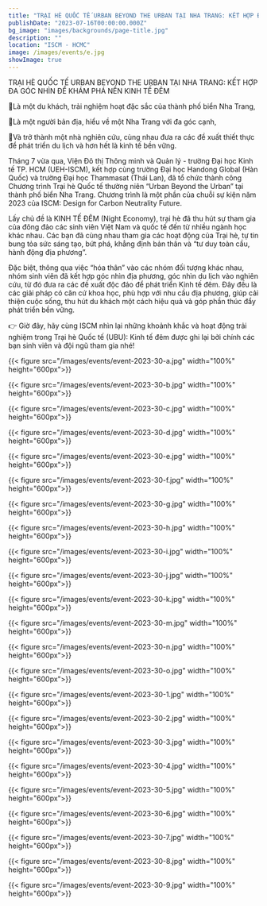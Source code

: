 ```yaml
---
title: "TRẠI HÈ QUỐC TẾ URBAN BEYOND THE URBAN TẠI NHA TRANG: KẾT HỢP ĐA GÓC NHÌN ĐỂ KHÁM PHÁ NỀN KINH TẾ ĐÊM"
publishDate: "2023-07-16T00:00:00.000Z"
bg_image: "images/backgrounds/page-title.jpg"
description: "" 
location: "ISCM - HCMC"
image: /images/events/e.jpg
showImage: true
---
```

TRẠI HÈ QUỐC TẾ URBAN BEYOND THE URBAN TẠI NHA TRANG: KẾT HỢP ĐA GÓC NHÌN ĐỂ KHÁM PHÁ NỀN KINH TẾ ĐÊM

🧍Là một du khách, trải nghiệm hoạt đặc sắc của thành phố biển Nha Trang,

🚶Là một người bản địa, hiểu về một Nha Trang với đa góc cạnh,

🏃Và trở thành một nhà nghiên cứu, cùng nhau đưa ra các đề xuất thiết thực để phát triển du lịch và hơn hết là kinh tế bền vững.

Tháng 7 vừa qua, Viện Đô thị Thông minh và Quản lý - trường Đại học Kinh tế TP. HCM (UEH-ISCM), kết hợp cùng trường Đại học Handong Global (Hàn Quốc) và trường Đại học Thammasat (Thái Lan), đã tổ chức thành công Chương trình Trại hè Quốc tế thường niên “Urban Beyond the Urban” tại thành phố biển Nha Trang. Chương trình là một phần của chuỗi sự kiện năm 2023 của ISCM: Design for Carbon Neutrality Future.

Lấy chủ đề là KINH TẾ ĐÊM (Night Economy), trại hè đã thu hút sự tham gia của đông đảo các sinh viên Việt Nam và quốc tế đến từ nhiều ngành học khác nhau. Các bạn đã cùng nhau tham gia các hoạt động của Trại hè, tự tin bung tỏa sức sáng tạo, bứt phá, khẳng định bản thân và “tư duy toàn cầu, hành động địa phương”.

Đặc biệt, thông qua việc “hóa thân” vào các nhóm đối tượng khác nhau, nhóm sinh viên đã kết hợp góc nhìn địa phương, góc nhìn du lịch vào nghiên cứu, từ đó đưa ra các đề xuất độc đáo để phát triển Kinh tế đêm. Đây đều là các giải pháp có căn cứ khoa học, phù hợp với nhu cầu địa phương, giúp cải thiện cuộc sống, thu hút du khách một cách hiệu quả và góp phần thúc đẩy phát triển bền vững.

👉 Giờ đây, hãy cùng ISCM nhìn lại những khoảnh khắc và hoạt động trải nghiệm trong Trại hè Quốc tế (UBU): Kinh tế đêm được ghi lại bởi chính các bạn sinh viên và đội ngũ tham gia nhé!

{{< figure src="/images/events/event-2023-30-a.jpg" width="100%" height="600px">}} 

{{< figure src="/images/events/event-2023-30-b.jpg" width="100%" height="600px">}} 

{{< figure src="/images/events/event-2023-30-c.jpg" width="100%" height="600px">}} 

{{< figure src="/images/events/event-2023-30-d.jpg" width="100%" height="600px">}} 

{{< figure src="/images/events/event-2023-30-e.jpg" width="100%" height="600px">}} 

{{< figure src="/images/events/event-2023-30-f.jpg" width="100%" height="600px">}} 

{{< figure src="/images/events/event-2023-30-g.jpg" width="100%" height="600px">}} 

{{< figure src="/images/events/event-2023-30-h.jpg" width="100%" height="600px">}} 

{{< figure src="/images/events/event-2023-30-i.jpg" width="100%" height="600px">}} 

{{< figure src="/images/events/event-2023-30-j.jpg" width="100%" height="600px">}} 

{{< figure src="/images/events/event-2023-30-k.jpg" width="100%" height="600px">}} 

{{< figure src="/images/events/event-2023-30-m.jpg" width="100%" height="600px">}} 

{{< figure src="/images/events/event-2023-30-n.jpg" width="100%" height="600px">}} 

{{< figure src="/images/events/event-2023-30-o.jpg" width="100%" height="600px">}} 


{{< figure src="/images/events/event-2023-30-1.jpg" width="100%" height="600px">}} 

{{< figure src="/images/events/event-2023-30-2.jpg" width="100%" height="600px">}} 

{{< figure src="/images/events/event-2023-30-3.jpg" width="100%" height="600px">}} 

{{< figure src="/images/events/event-2023-30-4.jpg" width="100%" height="600px">}} 

{{< figure src="/images/events/event-2023-30-5.jpg" width="100%" height="600px">}} 

{{< figure src="/images/events/event-2023-30-6.jpg" width="100%" height="600px">}} 

{{< figure src="/images/events/event-2023-30-7.jpg" width="100%" height="600px">}} 

{{< figure src="/images/events/event-2023-30-8.jpg" width="100%" height="600px">}} 

{{< figure src="/images/events/event-2023-30-9.jpg" width="100%" height="600px">}} 
